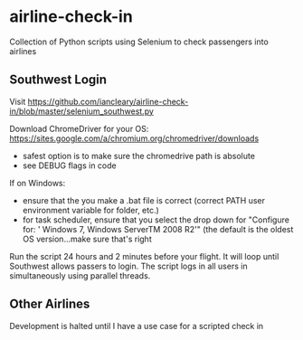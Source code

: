 # airline-check-in
Collection of Python scripts using Selenium to check passengers into airlines

## Southwest Login

Visit https://github.com/iancleary/airline-check-in/blob/master/selenium_southwest.py

Download ChromeDriver for your OS: https://sites.google.com/a/chromium.org/chromedriver/downloads
- safest option is to make sure the chromedrive path is absolute
- see DEBUG flags in code

If on Windows:
- ensure that the you make a .bat file is correct (correct PATH user environment variable for folder, etc.)
- for task scheduler, ensure that you select the drop down for "Configure for: ' Windows 7, Windows ServerTM 2008 R2'" (the default is the oldest OS version...make sure that's right

Run the script 24 hours and 2 minutes before your flight. 
It will loop until Southwest allows passers to login.
The script logs in all users in simultaneously using parallel threads.

## Other Airlines
Development is halted until I have a use case for a scripted check in
